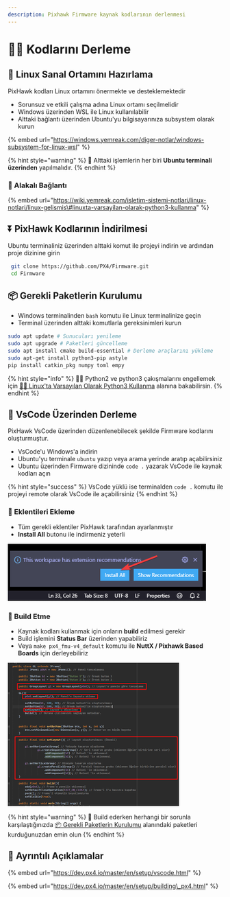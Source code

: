 ```yaml
---
description: Pixhawk Firmware kaynak kodlarının derlenmesi
---
```


# 👨‍💻 Kodlarını Derleme

## 🌄 Linux Sanal Ortamını Hazırlama

PixHawk kodları Linux ortamını önermekte ve desteklemektedir

* Sorunsuz ve etkili çalışma adına Linux ortamı seçilmelidir
* Windows üzerinden WSL ile Linux kullanılabilir
* Alttaki bağlantı üzerinden Ubuntu'yu bilgisayarınıza subsystem olarak kurun

{% embed url="https://windows.yemreak.com/diger-notlar/windows-subsystem-for-linux-wsl" %}

{% hint style="warning" %}
📢 Alttaki işlemlerin her biri **Ubuntu terminali üzerinden** yapılmalıdır.
{% endhint %}

### 🔗 Alakalı Bağlantı

{% embed url="https://wiki.yemreak.com/isletim-sistemi-notlari/linux-notlari/linux-gelismis\#linuxta-varsayilan-olarak-python3-kullanma" %}

## ‍⏬ PixHawk Kodlarının İndirilmesi

Ubuntu terminaliniz üzerinden alttaki komut ile projeyi indirin ve ardından proje dizinine girin

```bash
 git clone https://github.com/PX4/Firmware.git
 cd Firmware
```

## 📦 Gerekli Paketlerin Kurulumu

* Windows terminalinden `bash` komutu ile Linux terminalinize geçin
* Terminal üzerinden alttaki komutlarla gereksinimleri kurun

```bash
sudo apt update # Sunucuları yenileme
sudo apt upgrade # Paketleri güncelleme
sudo apt install cmake build-essential # Derleme araçlarını yükleme
sudo apt-get install python3-pip astyle
pip install catkin_pkg numpy toml empy
```

{% hint style="info" %}
🧙‍♂️ Python2 ve python3 çakışmalarını engellemek için [👨‍🔧 Linux'ta Varsayılan Olarak Python3 Kullanma](https://wiki.yemreak.com/isletim-sistemi-notlari/linux-notlari/linux-gelismis#linuxta-varsayilan-olarak-python3-kullanma) alanına bakabilirsin.
{% endhint %}

## 🌃 VsCode Üzerinden Derleme

PixHawk VsCode üzerinden düzenlenebilecek şekilde Firmware kodlarını oluşturmuştur.

* VsCode'u Windows'a indirin
* Ubuntu'yu terminale `ubuntu`  yazıp veya arama yerinde aratıp açabilirsiniz
* Ubuntu üzerinden Firmware dizininde `code .` yazarak VsCode ile kaynak kodları açın

{% hint style="success" %}
VsCode yüklü ise terminalden `code .` komutu ile projeyi remote olarak VsCode ile açabilirsiniz
{% endhint %}

### 🔌 Eklentileri Ekleme

* Tüm gerekli eklentiler PixHawk tarafından ayarlanmıştır
* **Install All** butonu ile indirmeniz yeterli

![](../../.gitbook/assets/image%20%2854%29.png)

### 🚧 Build Etme

* Kaynak kodları kullanmak için onların **build** edilmesi gerekir
* Build işlemini **Status Bar** üzerinden yapabiliriz
* Veya `make px4_fmu-v4_default` komutu ile **NuttX / Pixhawk Based Boards** için derleyebiliriz

![](../../.gitbook/assets/image%20%2897%29.png)

{% hint style="warning" %}
📢 Build ederken herhangi bir sorunla karşılaştığınızda [📦 Gerekli Paketlerin Kurulumu]() alanındaki paketleri kurduğunuzdan emin olun
{% endhint %}

## 🔗 Ayrıntılı Açıklamalar

{% embed url="https://dev.px4.io/master/en/setup/vscode.html" %}

{% embed url="https://dev.px4.io/master/en/setup/building\_px4.html" %}

